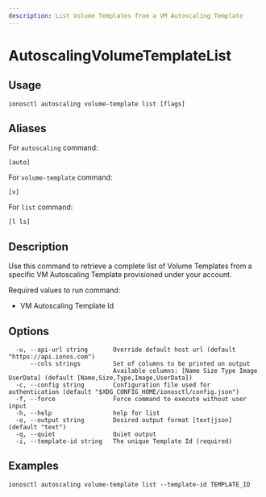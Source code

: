```yaml
---
description: List Volume Templates from a VM Autoscaling Template
---
```


# AutoscalingVolumeTemplateList

## Usage

```text
ionosctl autoscaling volume-template list [flags]
```

## Aliases

For `autoscaling` command:

```text
[auto]
```

For `volume-template` command:

```text
[v]
```

For `list` command:

```text
[l ls]
```

## Description

Use this command to retrieve a complete list of Volume Templates from a specific VM Autoscaling Template provisioned under your account.

Required values to run command:

* VM Autoscaling Template Id

## Options

```text
  -u, --api-url string       Override default host url (default "https://api.ionos.com")
      --cols strings         Set of columns to be printed on output 
                             Available columns: [Name Size Type Image UserData] (default [Name,Size,Type,Image,UserData])
  -c, --config string        Configuration file used for authentication (default "$XDG_CONFIG_HOME/ionosctl/config.json")
  -f, --force                Force command to execute without user input
  -h, --help                 help for list
  -o, --output string        Desired output format [text|json] (default "text")
  -q, --quiet                Quiet output
  -i, --template-id string   The unique Template Id (required)
```

## Examples

```text
ionosctl autoscaling volume-template list --template-id TEMPLATE_ID
```


